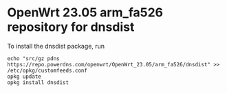 OpenWrt 23.05 arm_fa526 repository for dnsdist
========

To install the dnsdist package, run

```
echo "src/gz pdns https://repo.powerdns.com/openwrt/OpenWrt_23.05/arm_fa526/dnsdist" >> /etc/opkg/customfeeds.conf
opkg update
opkg install dnsdist
```
